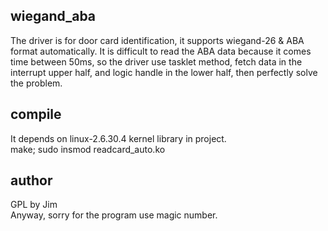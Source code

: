 ## wiegand_aba
The driver is for door card identification, it supports wiegand-26 & ABA 
format automatically.
It is difficult to read the ABA	data because it comes time between 50ms, so the
driver use tasklet method, fetch data in the interrupt upper half, and logic handle
in the lower half, then perfectly solve the problem.

## compile
It depends on linux-2.6.30.4 kernel library in project.  
make; sudo insmod readcard_auto.ko

## author
GPL by Jim  
Anyway, sorry for the program use magic number.

